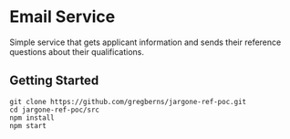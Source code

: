 # Email Service

Simple service that gets applicant information and sends their reference questions about their qualifications.

## Getting Started

```
git clone https://github.com/gregberns/jargone-ref-poc.git
cd jargone-ref-poc/src
npm install
npm start
```
